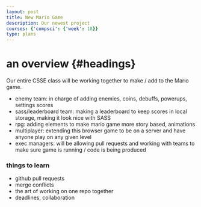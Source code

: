 ```yaml
---
layout: post
title: New Mario Game
description: Our newest project
courses: {'compsci': {'week': 18}}
type: plans
---
```


# an overview {#headings}
Our entire CSSE class will be working together to make / add to the Mario game. 
- enemy team: in charge of adding enemies, coins, debuffs, powerups, settings scores
- sass/leaderboard team: making a leaderboard to keep scores in local storage, making it look nice with SASS
- rpg: adding elements to make mario game more story based, animations
- multiplayer: extending this browser game to be on a server and have anyone play on any given level
- exec managers: will be allowing pull requests and working with teams to make sure game is running / code is being produced

### things to learn
- github pull requests 
- merge conflicts
- the art of working on one repo together
- deadlines, collaboration